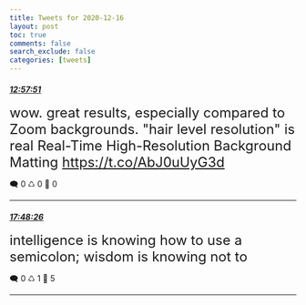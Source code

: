 ```yaml
---
title: Tweets for 2020-12-16
layout: post
toc: true
comments: false
search_exclude: false
categories: [tweets]
---
```



#### <a href = "https://twitter.com/deepfates/status/1339298715467563008">*12:57:51*</a>

<font size="5">wow. great results, especially compared to Zoom backgrounds. "hair level resolution" is real  Real-Time High-Resolution Background Matting   https://t.co/AbJ0uUyG3d</font>



🗨️ 0 ♺ 0 🤍  0   

---
    
#### <a href = "https://twitter.com/deepfates/status/1339371841878511617">*17:48:26*</a>

<font size="5">intelligence is knowing how to use a semicolon; wisdom is knowing not to</font>



🗨️ 0 ♺ 1 🤍  5   

---
    
            

